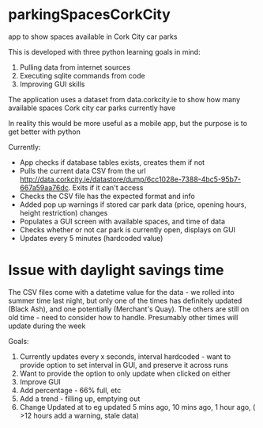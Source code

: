 # parkingSpacesCorkCity
app to show spaces available in Cork City car parks

This is developed with three python learning goals in mind:
1) Pulling data from internet sources
2) Executing sqlite commands from code
3) Improving GUI skills

The application uses a dataset from data.corkcity.ie to show how many available spaces Cork city car parks currently have

In reality this would be more useful as a mobile app, but the purpose is to get better with python

Currently:
- App checks if database tables exists, creates them if not
- Pulls the current data CSV from the url http://data.corkcity.ie/datastore/dump/6cc1028e-7388-4bc5-95b7-667a59aa76dc. Exits if it can't access
- Checks the CSV file has the expected format and info
- Added pop up warnings if stored car park data (price, opening hours, height restriction) changes
- Populates a GUI screen with available spaces, and time of data
- Checks whether or not car park is currently open, displays on GUI
- Updates every 5 minutes (hardcoded value)


# Issue with daylight savings time
The CSV files come with a datetime value for the data - we rolled into summer time last night, but only one of the times has definitely updated (Black Ash), and one potentially (Merchant's Quay). The others are still on old time - need to consider how to handle. Presumably other times will update during the week

Goals:
1) Currently updates every x seconds, interval hardcoded - want to provide option to set interval in GUI, and preserve it across runs
2) Want to provide the option to only update when clicked on either
3) Improve GUI
4) Add percentage - 66% full, etc
5) Add a trend - filling up, emptying out
6) Change Updated at to eg updated 5 mins ago, 10 mins ago, 1 hour ago, ( >12 hours add a warning, stale data)

